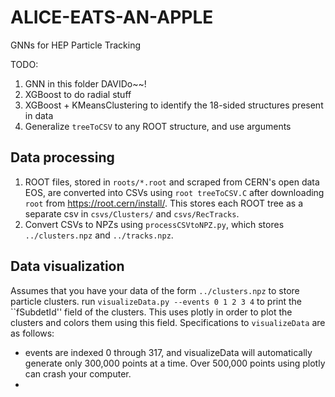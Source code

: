 # ALICE-EATS-AN-APPLE
GNNs for HEP Particle Tracking


TODO:
1. GNN in this folder DAVIDo~~!
1. XGBoost to do radial stuff
1. XGBoost + KMeansClustering to identify the 18-sided structures present in data
1. Generalize `treeToCSV` to any ROOT structure, and use arguments

## Data processing
1. ROOT files, stored in `roots/*.root` and scraped from CERN's open data EOS, are converted into CSVs using `root treeToCSV.C` after downloading `root` from https://root.cern/install/. This stores each ROOT tree as a separate csv in `csvs/Clusters/` and `csvs/RecTracks`. 
1. Convert CSVs to NPZs using `processCSVtoNPZ.py`, which stores `../clusters.npz` and `../tracks.npz`. 

## Data visualization
Assumes that you have your data of the form `../clusters.npz` to store particle clusters.
run `visualizeData.py --events 0 1 2 3 4` to print the ``fSubdetId'' field of the clusters. This uses plotly in order to plot the clusters and colors them using this field.
Specifications to `visualizeData` are as follows:
- events are indexed 0 through 317, and visualizeData will automatically generate only 300,000 points at a time. Over 500,000 points using plotly can crash your computer. 
- 